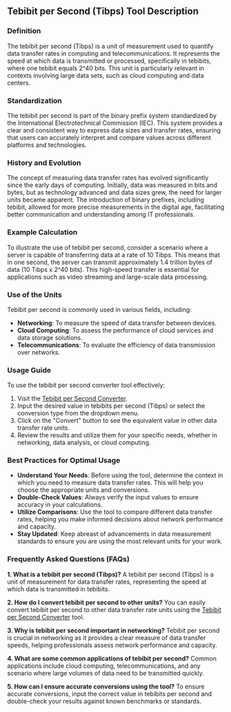 ## Tebibit per Second (Tibps) Tool Description

### Definition
The tebibit per second (Tibps) is a unit of measurement used to quantify data transfer rates in computing and telecommunications. It represents the speed at which data is transmitted or processed, specifically in tebibits, where one tebibit equals 2^40 bits. This unit is particularly relevant in contexts involving large data sets, such as cloud computing and data centers.

### Standardization
The tebibit per second is part of the binary prefix system standardized by the International Electrotechnical Commission (IEC). This system provides a clear and consistent way to express data sizes and transfer rates, ensuring that users can accurately interpret and compare values across different platforms and technologies.

### History and Evolution
The concept of measuring data transfer rates has evolved significantly since the early days of computing. Initially, data was measured in bits and bytes, but as technology advanced and data sizes grew, the need for larger units became apparent. The introduction of binary prefixes, including tebibit, allowed for more precise measurements in the digital age, facilitating better communication and understanding among IT professionals.

### Example Calculation
To illustrate the use of tebibit per second, consider a scenario where a server is capable of transferring data at a rate of 10 Tibps. This means that in one second, the server can transmit approximately 1.4 trillion bytes of data (10 Tibps x 2^40 bits). This high-speed transfer is essential for applications such as video streaming and large-scale data processing.

### Use of the Units
Tebibit per second is commonly used in various fields, including:
- **Networking**: To measure the speed of data transfer between devices.
- **Cloud Computing**: To assess the performance of cloud services and data storage solutions.
- **Telecommunications**: To evaluate the efficiency of data transmission over networks.

### Usage Guide
To use the tebibit per second converter tool effectively:
1. Visit the [Tebibit per Second Converter](https://www.inayam.co/unit-converter/prefixes_binary).
2. Input the desired value in tebibits per second (Tibps) or select the conversion type from the dropdown menu.
3. Click on the "Convert" button to see the equivalent value in other data transfer rate units.
4. Review the results and utilize them for your specific needs, whether in networking, data analysis, or cloud computing.

### Best Practices for Optimal Usage
- **Understand Your Needs**: Before using the tool, determine the context in which you need to measure data transfer rates. This will help you choose the appropriate units and conversions.
- **Double-Check Values**: Always verify the input values to ensure accuracy in your calculations.
- **Utilize Comparisons**: Use the tool to compare different data transfer rates, helping you make informed decisions about network performance and capacity.
- **Stay Updated**: Keep abreast of advancements in data measurement standards to ensure you are using the most relevant units for your work.

### Frequently Asked Questions (FAQs)

**1. What is a tebibit per second (Tibps)?**
A tebibit per second (Tibps) is a unit of measurement for data transfer rates, representing the speed at which data is transmitted in tebibits.

**2. How do I convert tebibit per second to other units?**
You can easily convert tebibit per second to other data transfer rate units using the [Tebibit per Second Converter](https://www.inayam.co/unit-converter/prefixes_binary) tool.

**3. Why is tebibit per second important in networking?**
Tebibit per second is crucial in networking as it provides a clear measure of data transfer speeds, helping professionals assess network performance and capacity.

**4. What are some common applications of tebibit per second?**
Common applications include cloud computing, telecommunications, and any scenario where large volumes of data need to be transmitted quickly.

**5. How can I ensure accurate conversions using the tool?**
To ensure accurate conversions, input the correct value in tebibits per second and double-check your results against known benchmarks or standards.